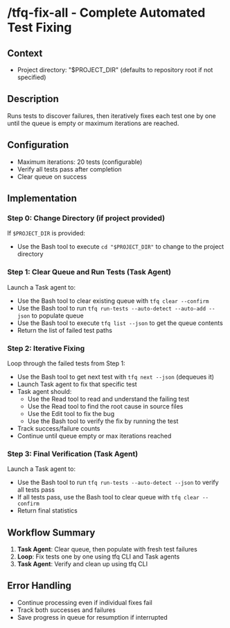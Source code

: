 # /tfq-fix-all - Complete Automated Test Fixing

## Context
- Project directory: "$PROJECT_DIR" (defaults to repository root if not specified)

## Description
Runs tests to discover failures, then iteratively fixes each test one by one until the queue is empty or maximum iterations are reached.

## Configuration
- Maximum iterations: 20 tests (configurable)
- Verify all tests pass after completion
- Clear queue on success

## Implementation

### Step 0: Change Directory (if project provided)
If `$PROJECT_DIR` is provided:
- Use the Bash tool to execute `cd "$PROJECT_DIR"` to change to the project directory

### Step 1: Clear Queue and Run Tests (Task Agent)
Launch a Task agent to:
- Use the Bash tool to clear existing queue with `tfq clear --confirm`
- Use the Bash tool to run `tfq run-tests --auto-detect --auto-add --json` to populate queue
- Use the Bash tool to execute `tfq list --json` to get the queue contents
- Return the list of failed test paths

### Step 2: Iterative Fixing
Loop through the failed tests from Step 1:
- Use the Bash tool to get next test with `tfq next --json` (dequeues it)
- Launch Task agent to fix that specific test
- Task agent should:
  - Use the Read tool to read and understand the failing test
  - Use the Read tool to find the root cause in source files
  - Use the Edit tool to fix the bug
  - Use the Bash tool to verify the fix by running the test
- Track success/failure counts
- Continue until queue empty or max iterations reached

### Step 3: Final Verification (Task Agent)
Launch a Task agent to:
- Use the Bash tool to run `tfq run-tests --auto-detect --json` to verify all tests pass
- If all tests pass, use the Bash tool to clear queue with `tfq clear --confirm`
- Return final statistics

## Workflow Summary

1. **Task Agent**: Clear queue, then populate with fresh test failures
2. **Loop**: Fix tests one by one using tfq CLI and Task agents
3. **Task Agent**: Verify and clean up using tfq CLI

## Error Handling

- Continue processing even if individual fixes fail
- Track both successes and failures
- Save progress in queue for resumption if interrupted